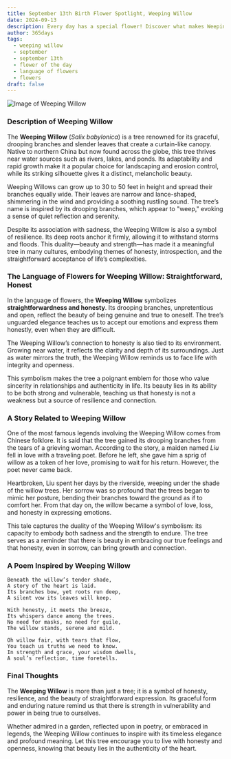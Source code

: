 ```yaml
---
title: September 13th Birth Flower Spotlight, Weeping Willow
date: 2024-09-13
description: Every day has a special flower! Discover what makes Weeping Willow unique as today’s birth flower and its symbolic meaning.
author: 365days
tags:
  - weeping willow
  - september
  - september 13th
  - flower of the day
  - language of flowers
  - flowers
draft: false
---
```



![Image of Weeping Willow](https://cdn.pixabay.com/photo/2020/03/24/18/05/weeping-willow-4964961_1280.jpg#center)


### Description of Weeping Willow

The **Weeping Willow** (_Salix babylonica_) is a tree renowned for its graceful, drooping branches and slender leaves that create a curtain-like canopy. Native to northern China but now found across the globe, this tree thrives near water sources such as rivers, lakes, and ponds. Its adaptability and rapid growth make it a popular choice for landscaping and erosion control, while its striking silhouette gives it a distinct, melancholic beauty.

Weeping Willows can grow up to 30 to 50 feet in height and spread their branches equally wide. Their leaves are narrow and lance-shaped, shimmering in the wind and providing a soothing rustling sound. The tree’s name is inspired by its drooping branches, which appear to "weep," evoking a sense of quiet reflection and serenity.

Despite its association with sadness, the Weeping Willow is also a symbol of resilience. Its deep roots anchor it firmly, allowing it to withstand storms and floods. This duality—beauty and strength—has made it a meaningful tree in many cultures, embodying themes of honesty, introspection, and the straightforward acceptance of life’s complexities.

### The Language of Flowers for Weeping Willow: Straightforward, Honest

In the language of flowers, the **Weeping Willow** symbolizes **straightforwardness and honesty**. Its drooping branches, unpretentious and open, reflect the beauty of being genuine and true to oneself. The tree’s unguarded elegance teaches us to accept our emotions and express them honestly, even when they are difficult.

The Weeping Willow’s connection to honesty is also tied to its environment. Growing near water, it reflects the clarity and depth of its surroundings. Just as water mirrors the truth, the Weeping Willow reminds us to face life with integrity and openness.

This symbolism makes the tree a poignant emblem for those who value sincerity in relationships and authenticity in life. Its beauty lies in its ability to be both strong and vulnerable, teaching us that honesty is not a weakness but a source of resilience and connection.

### A Story Related to Weeping Willow

One of the most famous legends involving the Weeping Willow comes from Chinese folklore. It is said that the tree gained its drooping branches from the tears of a grieving woman. According to the story, a maiden named _Liu_ fell in love with a traveling poet. Before he left, she gave him a sprig of willow as a token of her love, promising to wait for his return. However, the poet never came back.

Heartbroken, Liu spent her days by the riverside, weeping under the shade of the willow trees. Her sorrow was so profound that the trees began to mimic her posture, bending their branches toward the ground as if to comfort her. From that day on, the willow became a symbol of love, loss, and honesty in expressing emotions.

This tale captures the duality of the Weeping Willow's symbolism: its capacity to embody both sadness and the strength to endure. The tree serves as a reminder that there is beauty in embracing our true feelings and that honesty, even in sorrow, can bring growth and connection.

### A Poem Inspired by Weeping Willow

```
Beneath the willow’s tender shade,  
A story of the heart is laid.  
Its branches bow, yet roots run deep,  
A silent vow its leaves will keep.  

With honesty, it meets the breeze,  
Its whispers dance among the trees.  
No need for masks, no need for guile,  
The willow stands, serene and mild.  

Oh willow fair, with tears that flow,  
You teach us truths we need to know.  
In strength and grace, your wisdom dwells,  
A soul’s reflection, time foretells.  
```

### Final Thoughts

The **Weeping Willow** is more than just a tree; it is a symbol of honesty, resilience, and the beauty of straightforward expression. Its graceful form and enduring nature remind us that there is strength in vulnerability and power in being true to ourselves.

Whether admired in a garden, reflected upon in poetry, or embraced in legends, the Weeping Willow continues to inspire with its timeless elegance and profound meaning. Let this tree encourage you to live with honesty and openness, knowing that beauty lies in the authenticity of the heart.

